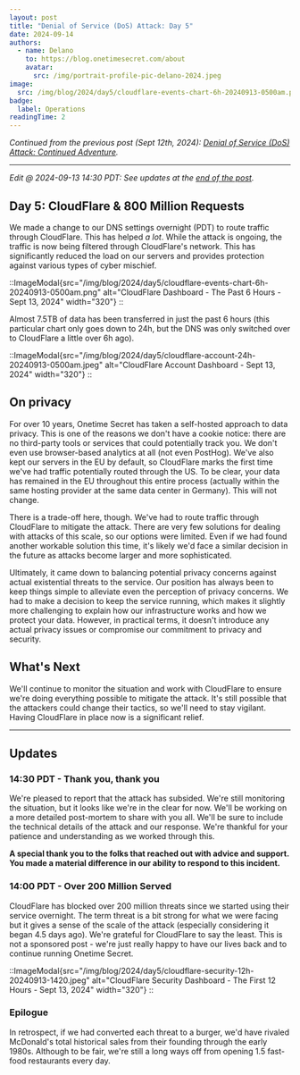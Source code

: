 ```yaml
---
layout: post
title: "Denial of Service (DoS) Attack: Day 5"
date: 2024-09-14
authors:
  - name: Delano
    to: https://blog.onetimesecret.com/about
    avatar:
      src: /img/portrait-profile-pic-delano-2024.jpeg
image:
  src: /img/blog/2024/day5/cloudflare-events-chart-6h-20240913-0500am.png
badge:
  label: Operations
readingTime: 2
---
```



_Continued from the previous post (Sept 12th, 2024): [Denial of Service (DoS) Attack: Continued Adventure](/posts/2024-09-12-ddos-day-4)._

---

_Edit @ 2024-09-13 14:30 PDT: See updates at the [end of the post](#updates)._


## Day 5: CloudFlare & 800 Million Requests

We made a change to our DNS settings overnight (PDT) to route traffic through CloudFlare. This has helped _a lot_. While the attack is ongoing, the traffic is now being filtered through CloudFlare's network. This has significantly reduced the load on our servers and provides protection against various types of cyber mischief.

::ImageModal{src="/img/blog/2024/day5/cloudflare-events-chart-6h-20240913-0500am.png" alt="CloudFlare Dashboard - The Past 6 Hours - Sept 13, 2024" width="320"}
::

Almost 7.5TB of data has been transferred in just the past 6 hours (this particular chart only goes down to 24h, but the DNS was only switched over to CloudFlare a little over 6h ago).

::ImageModal{src="/img/blog/2024/day5/cloudflare-account-24h-20240913-0500am.jpeg" alt="CloudFlare Account Dashboard - Sept 13, 2024" width="320"}
::

## On privacy

For over 10 years, Onetime Secret has taken a self-hosted approach to data privacy. This is one of the reasons we don't have a cookie notice: there are no third-party tools or services that could potentially track you. We don't even use browser-based analytics at all (not even PostHog). We've also kept our servers in the EU by default, so CloudFlare marks the first time we've had traffic potentially routed through the US. To be clear, your data has remained in the EU throughout this entire process (actually within the same hosting provider at the same data center in Germany). This will not change.

There is a trade-off here, though. We've had to route traffic through CloudFlare to mitigate the attack. There are very few solutions for dealing with attacks of this scale, so our options were limited. Even if we had found another workable solution this time, it's likely we'd face a similar decision in the future as attacks become larger and more sophisticated.

Ultimately, it came down to balancing potential privacy concerns against actual existential threats to the service. Our position has always been to keep things simple to alleviate even the perception of privacy concerns. We had to make a decision to keep the service running, which makes it slightly more challenging to explain how our infrastructure works and how we protect your data. However, in practical terms, it doesn't introduce any actual privacy issues or compromise our commitment to privacy and security.

## What's Next

We'll continue to monitor the situation and work with CloudFlare to ensure we're doing everything possible to mitigate the attack. It's still possible that the attackers could change their tactics, so we'll need to stay vigilant. Having CloudFlare in place now is a significant relief.

---

## Updates

### 14:30 PDT - Thank you, thank you

We're pleased to report that the attack has subsided. We're still monitoring the situation, but it looks like we're in the clear for now. We'll be working on a more detailed post-mortem to share with you all. We'll be sure to include the technical details of the attack and our response. We're thankful for your patience and understanding as we worked through this.

**A special thank you to the folks that reached out with advice and support. You made a material difference in our ability to respond to this incident.**

### 14:00 PDT - Over 200 Million Served

CloudFlare has blocked over 200 million threats since we started using their service overnight. The term threat is a bit strong for what we were facing but it gives a sense of the scale of the attack (especially considering it began 4.5 days ago). We're grateful for CloudFlare to say the least. This is not a sponsored post - we're just really happy to have our lives back and to continue running Onetime Secret.


::ImageModal{src="/img/blog/2024/day5/cloudflare-security-12h-20240913-1420.jpeg" alt="CloudFlare Security Dashboard - The First 12 Hours - Sept 13, 2024" width="320"}
::

### Epilogue

In retrospect, if we had converted each threat to a burger, we'd have rivaled McDonald's total historical sales from their founding through the early 1980s. Although to be fair, we're still a long ways off from opening 1.5 fast-food restaurants every day.
